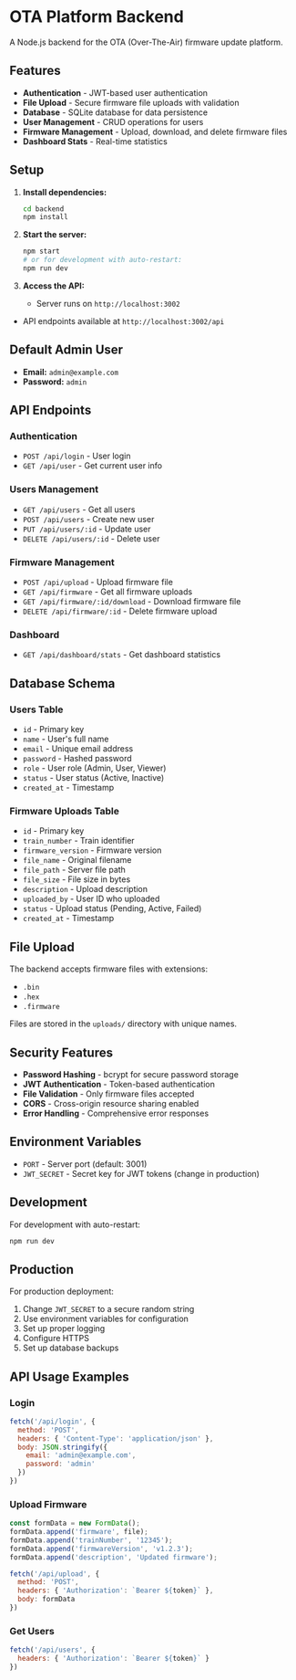 # OTA Platform Backend

A Node.js backend for the OTA (Over-The-Air) firmware update platform.

## Features

- **Authentication** - JWT-based user authentication
- **File Upload** - Secure firmware file uploads with validation
- **Database** - SQLite database for data persistence
- **User Management** - CRUD operations for users
- **Firmware Management** - Upload, download, and delete firmware files
- **Dashboard Stats** - Real-time statistics

## Setup

1. **Install dependencies:**
   ```bash
   cd backend
   npm install
   ```

2. **Start the server:**
   ```bash
   npm start
   # or for development with auto-restart:
   npm run dev
   ```

3. **Access the API:**
   - Server runs on `http://localhost:3002`
- API endpoints available at `http://localhost:3002/api`

## Default Admin User

- **Email:** `admin@example.com`
- **Password:** `admin`

## API Endpoints

### Authentication
- `POST /api/login` - User login
- `GET /api/user` - Get current user info

### Users Management
- `GET /api/users` - Get all users
- `POST /api/users` - Create new user
- `PUT /api/users/:id` - Update user
- `DELETE /api/users/:id` - Delete user

### Firmware Management
- `POST /api/upload` - Upload firmware file
- `GET /api/firmware` - Get all firmware uploads
- `GET /api/firmware/:id/download` - Download firmware file
- `DELETE /api/firmware/:id` - Delete firmware upload

### Dashboard
- `GET /api/dashboard/stats` - Get dashboard statistics

## Database Schema

### Users Table
- `id` - Primary key
- `name` - User's full name
- `email` - Unique email address
- `password` - Hashed password
- `role` - User role (Admin, User, Viewer)
- `status` - User status (Active, Inactive)
- `created_at` - Timestamp

### Firmware Uploads Table
- `id` - Primary key
- `train_number` - Train identifier
- `firmware_version` - Firmware version
- `file_name` - Original filename
- `file_path` - Server file path
- `file_size` - File size in bytes
- `description` - Upload description
- `uploaded_by` - User ID who uploaded
- `status` - Upload status (Pending, Active, Failed)
- `created_at` - Timestamp

## File Upload

The backend accepts firmware files with extensions:
- `.bin`
- `.hex`
- `.firmware`

Files are stored in the `uploads/` directory with unique names.

## Security Features

- **Password Hashing** - bcrypt for secure password storage
- **JWT Authentication** - Token-based authentication
- **File Validation** - Only firmware files accepted
- **CORS** - Cross-origin resource sharing enabled
- **Error Handling** - Comprehensive error responses

## Environment Variables

- `PORT` - Server port (default: 3001)
- `JWT_SECRET` - Secret key for JWT tokens (change in production)

## Development

For development with auto-restart:
```bash
npm run dev
```

## Production

For production deployment:
1. Change `JWT_SECRET` to a secure random string
2. Use environment variables for configuration
3. Set up proper logging
4. Configure HTTPS
5. Set up database backups

## API Usage Examples

### Login
```javascript
fetch('/api/login', {
  method: 'POST',
  headers: { 'Content-Type': 'application/json' },
  body: JSON.stringify({
    email: 'admin@example.com',
    password: 'admin'
  })
})
```

### Upload Firmware
```javascript
const formData = new FormData();
formData.append('firmware', file);
formData.append('trainNumber', '12345');
formData.append('firmwareVersion', 'v1.2.3');
formData.append('description', 'Updated firmware');

fetch('/api/upload', {
  method: 'POST',
  headers: { 'Authorization': `Bearer ${token}` },
  body: formData
})
```

### Get Users
```javascript
fetch('/api/users', {
  headers: { 'Authorization': `Bearer ${token}` }
})
``` 